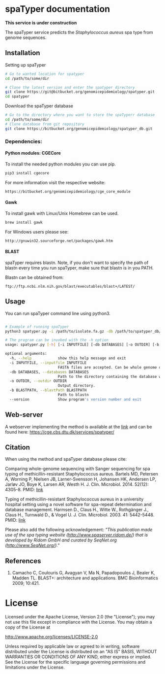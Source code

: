 spaTyper documentation
=============

**This service is under construction**

The spaTyper service predicts the _Staphylococcus aureus_ spa type from genome sequences.

## Installation

Setting up spaTyper
```bash
# Go to wanted location for spatyper
cd /path/to/some/dir

# Clone the latest version and enter the spatyper directory
git clone https://git@bitbucket.org/genomicepidemiology/spatyper.git
cd spatyper

```

Download the spaTyper database

```bash
# Go to the directory where you want to store the spaTyperr database
cd /path/to/some/dir
# Clone database from git repository
git clone https://bitbucket.org/genomicepidemiology/spatyper_db.git
```
### Dependencies:

#### Python modules: CGECore
To install the needed python modules you can use pip. 
```bash
pip3 install cgecore
```
For more information visit the respective website:
```url
https://bitbucket.org/genomicepidemiology/cge_core_module
```

#### Gawk
To install gawk with Linux/Unix Homebrew can be used.
```bash
brew install gawk
```
For Windows users please see:
```url
http://gnuwin32.sourceforge.net/packages/gawk.htm
```

#### BLAST
spaTyper requires blastn. 
Note, if you don't want to specify the path of blastn every time you run
spaTyper, make sure that blastn is in you PATH.

Blastn can be obtained from:
```url
ftp://ftp.ncbi.nlm.nih.gov/blast/executables/blast+/LATEST/
```

## Usage

You can run spaTyper command line using python3.

```bash

# Example of running spaTyper
python3 spatyper.py -i /path/to/isolate.fa.gz -db /path/to/spatyper_db/ -o /path/to/outdir

# The program can be invoked with the -h option
usage: spatyper.py [-h] [-i INPUTFILE] [-db DATABASES] [-o OUTDIR] [-b BLASTPATH] [--version]

optional arguments:
  -h, --help            show this help message and exit
  -i INPUTFILE, --inputfile INPUTFILE
                        FASTA files are accepted. Can be whole genome or contigs.
  -db DATABASES, --databases DATABASES
                        Path to the directory containing the database with the spa sequences.
  -o OUTDIR, --outdir OUTDIR
                        Output directory.
  -b BLASTPATH, --blastPath BLASTPATH
                        Path to blastn
  --version             Show program's version number and exit
```

## Web-server
A webserver implementing the method is available at the [link](http://www.genomicepidemiology.org/ "CGE website") and can be found here: <https://cge.cbs.dtu.dk/services/spatyper/>

## Citation
When using the method and spaTyper database please cite:

Comparing whole-genome sequencing with Sanger sequencing for spa typing of methicillin-resistant Staphylococcus aureus.
Bartels MD, Petersen A, Worning P, Nielsen JB, Larner-Svensson H, Johansen HK, Andersen LP, Jarløv JO, Boye K, Larsen AR, Westh H.
J. Clin. Microbiol. 2014. 52(12): 4305-8.
PMID: [link](https://pubmed.ncbi.nlm.nih.gov/25297335/ "25297335")

Typing of methicillin-resistant Staphylococcus aureus in a university hospital setting using a novel software for spa-repeat determination and database management.
Harmsen D., Claus H., Witte W., Rothgänger J., Claus H., Turnwald D., & Vogel U.
J. Clin. Microbiol. 2003. 41: 5442-5448.
PMID: [link](https://pubmed.ncbi.nlm.nih.gov/14662923/ "14662923")

Please also add the following acknowledgement: 
_"This publication made use of the spa typing website (http://www.spaserver.ridom.de/) that is developed by Ridom GmbH and curated by SeqNet.org (http://www.SeqNet.org/)."_

## References

1. Camacho C, Coulouris G, Avagyan V, Ma N, Papadopoulos J, Bealer K, Madden TL. BLAST+: architecture and applications. BMC Bioinformatics 2009; 10:421. 

License
=======

Licensed under the Apache License, Version 2.0 (the "License");
you may not use this file except in compliance with the License.
You may obtain a copy of the License at

   http://www.apache.org/licenses/LICENSE-2.0

Unless required by applicable law or agreed to in writing, software
distributed under the License is distributed on an "AS IS" BASIS,
WITHOUT WARRANTIES OR CONDITIONS OF ANY KIND, either express or implied.
See the License for the specific language governing permissions and
limitations under the License.